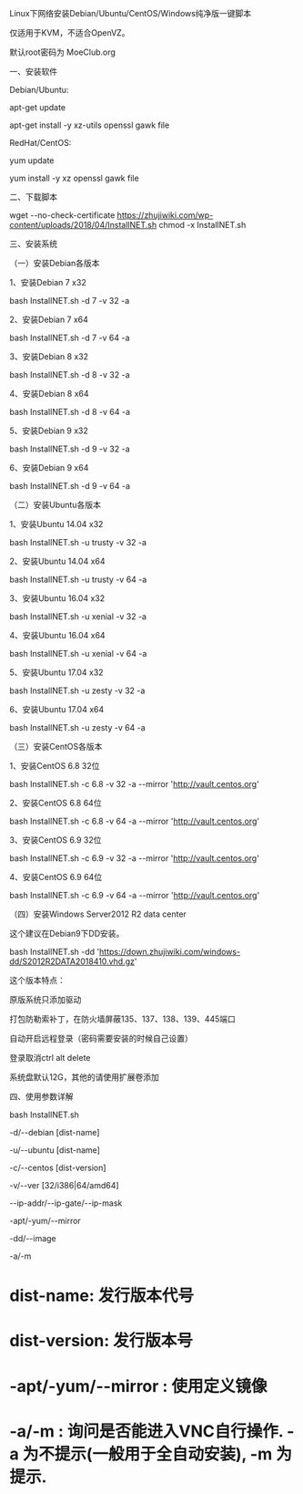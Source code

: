 Linux下网络安装Debian/Ubuntu/CentOS/Windows纯净版一键脚本

仅适用于KVM，不适合OpenVZ。

默认root密码为 MoeClub.org


一、安装软件

Debian/Ubuntu:

apt-get update

apt-get install -y xz-utils openssl gawk file


RedHat/CentOS:

yum update

yum install -y xz openssl gawk file


二、下载脚本

wget --no-check-certificate https://zhujiwiki.com/wp-content/uploads/2018/04/InstallNET.sh
chmod -x InstallNET.sh


三、安装系统

（一）安装Debian各版本

1、安装Debian 7 x32

bash InstallNET.sh -d 7 -v 32 -a


2、安装Debian 7 x64

bash InstallNET.sh -d 7 -v 64 -a


3、安装Debian 8 x32

bash InstallNET.sh -d 8 -v 32 -a


4、安装Debian 8 x64

bash InstallNET.sh -d 8 -v 64 -a


5、安装Debian 9 x32

bash InstallNET.sh -d 9 -v 32 -a


6、安装Debian 9 x64

bash InstallNET.sh -d 9 -v 64 -a


（二）安装Ubuntu各版本

1、安装Ubuntu 14.04 x32

bash InstallNET.sh -u trusty -v 32 -a


2、安装Ubuntu 14.04 x64

bash InstallNET.sh -u trusty -v 64 -a


3、安装Ubuntu 16.04 x32

bash InstallNET.sh -u xenial -v 32 -a


4、安装Ubuntu 16.04 x64

bash InstallNET.sh -u xenial -v 64 -a


5、安装Ubuntu 17.04 x32

bash InstallNET.sh -u zesty -v 32 -a


6、安装Ubuntu 17.04 x64

bash InstallNET.sh -u zesty -v 64 -a


（三）安装CentOS各版本

1、安装CentOS 6.8 32位

bash InstallNET.sh -c 6.8 -v 32 -a --mirror 'http://vault.centos.org'


2、安装CentOS 6.8 64位

bash InstallNET.sh -c 6.8 -v 64 -a --mirror 'http://vault.centos.org'


3、安装CentOS 6.9 32位

bash InstallNET.sh -c 6.9 -v 32 -a --mirror 'http://vault.centos.org'


4、安装CentOS 6.9 64位

bash InstallNET.sh -c 6.9 -v 64 -a --mirror 'http://vault.centos.org'


（四）安装Windows Server2012 R2 data center

这个建议在Debian9下DD安装。

bash InstallNET.sh -dd 'https://down.zhujiwiki.com/windows-dd/S2012R2DATA2018410.vhd.gz'

这个版本特点：

原版系统只添加驱动

打包防勒索补丁，在防火墙屏蔽135、137、138、139、445端口

自动开启远程登录（密码需要安装的时候自己设置）

登录取消ctrl alt delete

系统盘默认12G，其他的请使用扩展卷添加


四、使用参数详解

bash InstallNET.sh

-d/--debian [dist-name]

-u/--ubuntu [dist-name]

-c/--centos [dist-version]

-v/--ver [32/i386|64/amd64]

--ip-addr/--ip-gate/--ip-mask

-apt/-yum/--mirror

-dd/--image

-a/-m


# dist-name: 发行版本代号

# dist-version: 发行版本号

# -apt/-yum/--mirror : 使用定义镜像

# -a/-m : 询问是否能进入VNC自行操作. -a 为不提示(一般用于全自动安装), -m 为提示.
